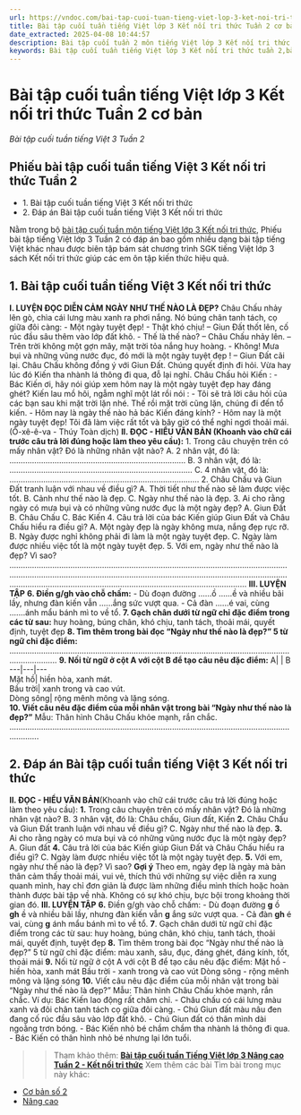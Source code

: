 ```yaml
---
url: https://vndoc.com/bai-tap-cuoi-tuan-tieng-viet-lop-3-ket-noi-tri-thuc-tuan-2-304627
title: Bài tập cuối tuần tiếng Việt lớp 3 Kết nối tri thức Tuần 2 cơ bản - Bài tập cuối tuần tiếng Việt 3 Tuần 2 - VnDoc.com
date_extracted: 2025-04-08 10:44:57
description: Bài tập cuối tuần 2 môn tiếng Việt lớp 3 Kết nối tri thức có đáp án bao gồm nhiều dạng bài tập đọc hiểu tiếng Việt khác nhau giúp các em ôn tập kiến thức hiệu quả.
keywords: Bài tập cuối tuần tiếng Việt lớp 3 Kết nối tri thức tuần 2,bài tập cuối tuần tiếng việt 3 tuần 2,bài tập cuối tuần môn tiếng việt lớp 3 kết nối tri thức tuần 2,bài tập cuối tuần tiếng việt lớp 3 sách kết nối tri thức tuần 2,bài tập cuối tuần 2 môn tiếng việt lớp 3 kết nối tri thức,bài tập cuối tuần 2 tiếng việt 3 kết nối tri thức,bài tập tiếng việt lớp 3 tuần 2,phiếu bài tập tiếng việt lớp 3 tuần 2,đề tiếng việt lớp 3 tuần 2
---
```


# Bài tập cuối tuần tiếng Việt lớp 3 Kết nối tri thức Tuần 2 cơ bản
 _Bài tập cuối tuần tiếng Việt 3 Tuần 2_
## Phiếu bài tập cuối tuần tiếng Việt 3 Kết nối tri thức Tuần 2
  * 1\. Bài tập cuối tuần tiếng Việt 3 Kết nối tri thức
  * 2\. Đáp án Bài tập cuối tuần tiếng Việt 3 Kết nối tri thức

Nằm trong bộ [bài tập cuối tuần môn tiếng Việt lớp 3 Kết nối tri thức](<https://vndoc.com/de-kiem-tra-cuoi-tuan-tieng-viet3>), Phiếu bài tập tiếng Việt lớp 3 Tuần 2 có đáp án bao gồm nhiều dạng bài tập tiếng Việt khác nhau được biên tập bám sát chương trình SGK tiếng Việt lớp 3 sách Kết nối tri thức giúp các em ôn tập kiến thức hiệu quả.
## **1\. Bài tập cuối tuần tiếng Việt 3 Kết nối tri thức**
**I. LUYỆN ĐỌC DIỄN CẢM**
**NGÀY NHƯ THẾ NÀO LÀ ĐẸP?**
Châu Chấu nhảy lên gò, chìa cái lưng màu xanh ra phơi nắng. Nó búng chân tanh tách, cọ giữa đôi càng:
\- Một ngày tuyệt đẹp\!
\- Thật khó chịu\! – Giun Đất thốt lên, cố rúc đầu sâu thêm vào lớp đất khô.
\- Thế là thế nào? – Châu Chấu nhảy lên. – Trên trời không một gợn mây, mặt trời tỏa nắng huy hoàng.
\- Không\! Mưa bụi và những vũng nước đục, đó mới là một ngày tuyệt đẹp \! – Giun Đất cãi lại.
Châu Chấu không đồng ý với Giun Đất. Chúng quyết định đi hỏi. Vừa hay lúc đó Kiến tha nhành lá thông đi qua, đỗ lại nghỉ. Châu Chấu hỏi Kiến :
\- Bác Kiến ơi, hãy nói giúp xem hôm nay là một ngày tuyệt đẹp hay đáng ghét?
Kiến lau mồ hôi, ngẫm nghĩ một lát rồi nói :
\- Tôi sẽ trả lời câu hỏi của các bạn sau khi mặt trời lặn nhé.
Thế rồi mặt trời cũng lặn, chúng đi đến tổ kiến.
\- Hôm nay là ngày thế nào hả bác Kiến đáng kính?
\- Hôm nay là một ngày tuyệt đẹp\! Tôi đã làm việc rất tốt và bây giờ có thể nghỉ ngơi thoải mái.
\(Ô-xê-ê-va - Thúy Toàn dịch\)
**II. ĐỌC - HIỂU VĂN BẢN \(Khoanh vào chữ cái trước câu trả lời đúng hoặc làm theo yêu cầu\):**
1\. Trong câu chuyện trên có mấy nhân vật? Đó là những nhân vật nào?
A. 2 nhân vật, đó là: ……………………………………………………………………
B. 3 nhân vật, đó là: ………………………………………………………………………
C. 4 nhân vật, đó là: …………………………………………………………………………
2\. Châu Chấu và Giun Đất tranh luận với nhau về điều gì?
A. Thời tiết như thế nào sẽ làm được việc tốt.
B. Cảnh như thế nào là đẹp.
C. Ngày như thế nào là đẹp.
3\. Ai cho rằng ngày có mưa bụi và có những vũng nước đục là một ngày đẹp?
A. Giun Đất
B. Châu Chấu
C. Bác Kiến
4\. Câu trả lời của bác Kiến giúp Giun Đất và Châu Chấu hiểu ra điều gì?
A. Một ngày đẹp là ngày không mưa, nắng đẹp rực rỡ.
B. Ngày được nghỉ không phải đi làm là một ngày tuyệt đẹp.
C. Ngày làm được nhiều việc tốt là một ngày tuyệt đẹp.
5\. Với em, ngày như thế nào là đẹp? Vì sao?
………………………………………………………………………………………………………………………………………………………………………………………………………………………………………………………………………………………………………………………
**III. LUYỆN TẬP**
**6\. Điền g/gh vào chỗ chấm:**
\- Dù đoạn đường ......ồ ......ề và nhiều bãi lầy, nhưng đàn kiến vẫn ......ắng sức vượt qua.
\- Cả đàn ......é vai, cùng .......ánh mẩu bánh mì to về tổ.
**7\. Gạch chân dưới từ ngữ chỉ đặc điểm trong các từ sau:**
huy hoàng, búng chân, khó chịu, tanh tách, thoải mái, quyết định, tuyệt đẹp
**8\. Tìm thêm trong bài đọc “Ngày như thế nào là đẹp?” 5 từ ngữ chỉ đặc điểm:**
.................................................................................................................................................
**9\. Nối từ ngữ ở cột A với cột B để tạo câu nêu đặc điểm:**
A| | B  
---|---|---  
Mặt hồ| hiền hòa, xanh mát.  
Bầu trời| xanh trong và cao vút.  
Dòng sông| rộng mênh mông và lặng sóng.  
**10\. Viết câu nêu đặc điểm của mỗi nhân vật trong bài “Ngày như thế nào là đẹp?”**
Mẫu: Thân hình Châu Chấu khỏe mạnh, rắn chắc.
.........................................................................................................................................
## **2\. Đáp án Bài tập cuối tuần tiếng Việt 3 Kết nối tri thức**
**II. ĐỌC - HIỂU VĂN BẢN**\(Khoanh vào chữ cái trước câu trả lời đúng hoặc làm theo yêu cầu\):
**1.** Trong câu chuyện trên có mấy nhân vật? Đó là những nhân vật nào?
B. 3 nhân vật, đó là: Châu chấu, Giun đất, Kiến
**2.** Châu Chấu và Giun Đất tranh luận với nhau về điều gì?
C. Ngày như thế nào là đẹp.
**3.** Ai cho rằng ngày có mưa bụi và có những vũng nước đục là một ngày đẹp?
A. Giun đất
**4.** Câu trả lời của bác Kiến giúp Giun Đất và Châu Chấu hiểu ra điều gì?
C. Ngày làm được nhiều việc tốt là một ngày tuyệt đẹp.
**5.** Với em, ngày như thế nào là đẹp? Vì sao?
**Gợi ý**
Theo em, ngày đẹp là ngày mà bản thân cảm thấy thoải mái, vui vẻ, thích thú với những sự việc diễn ra xung quanh mình, hay chỉ đơn giản là được làm những điều mình thích hoặc hoàn thành được bài tập về nhà. Không có sự khó chịu, bực bội trong khoảng thời gian đó.
**III. LUYỆN TẬP**
**6.** Điền g/gh vào chỗ chấm:
\- Dù đoạn đường **g** ồ **gh** ề và nhiều bãi lầy, nhưng đàn kiến vẫn **g** ắng sức vượt qua.
\- Cả đàn **gh** é vai, cùng **g** ánh mẩu bánh mì to về tổ.
**7**. Gạch chân dưới từ ngữ chỉ đặc điểm trong các từ sau:
huy hoàng, búng chân, khó chịu, tanh tách, thoải mái, quyết định, tuyệt đẹp
**8.** Tìm thêm trong bài đọc “Ngày như thế nào là đẹp?” 5 từ ngữ chỉ đặc điểm:
màu xanh, sâu, đục, đáng ghét, đáng kính, tốt, thoải mái
**9.** Nối từ ngữ ở cột A với cột B để tạo câu nêu đặc điểm:
Mặt hồ - hiền hòa, xanh mát
Bầu trời - xanh trong và cao vút
Dòng sông - rộng mênh mông và lặng sóng
**10.** Viết câu nêu đặc điểm của mỗi nhân vật trong bài “Ngày như thế nào là đẹp?”
Mẫu: Thân hình Châu Chấu khỏe mạnh, rắn chắc.
Ví dụ: Bác Kiến lao động rất chăm chỉ.
\- Châu chấu có cái lưng màu xanh và đôi chân tanh tách cọ giữa đôi càng.
\- Chú Giun đất màu nâu đen đang cố rúc đầu sâu vào lớp đất khô.
\- Chú Giun đất có thân mình dài ngoằng trơn bóng.
\- Bác Kiến nhỏ bé chầm chầm tha nhành lá thông đi qua.
\- Bác Kiến có thân hình nhỏ bé nhưng lại lớn tuổi.
>> Tham khảo thêm: **[Bài tập cuối tuần Tiếng Việt lớp 3 Nâng cao Tuần 2 - Kết nối tri thức](<https://vndoc.com/bai-tap-cuoi-tuan-tieng-viet-lop-3-nang-cao-tuan-2-ket-noi-tri-thuc-304612>)**
Xem thêm các bài Tìm bài trong mục này khác:
  * [Cơ bản số 2](</phieu-bai-tap-cuoi-tuan-tieng-viet-lop-3-ket-noi-tri-thuc-tuan-2-325572>)
  * [Nâng cao](</bai-tap-cuoi-tuan-tieng-viet-lop-3-nang-cao-tuan-2-ket-noi-tri-thuc-304612>)

